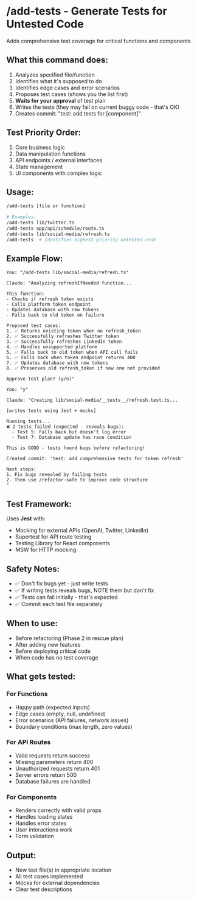 # /add-tests - Generate Tests for Untested Code

Adds comprehensive test coverage for critical functions and components

## What this command does:

1. Analyzes specified file/function
2. Identifies what it's supposed to do
3. Identifies edge cases and error scenarios
4. Proposes test cases (shows you the list first)
5. **Waits for your approval** of test plan
6. Writes the tests (they may fail on current buggy code - that's OK)
7. Creates commit: "test: add tests for [component]"

## Test Priority Order:

1. Core business logic
2. Data manipulation functions
3. API endpoints / external interfaces
4. State management
5. UI components with complex logic

## Usage:

```bash
/add-tests [file or function]

# Examples:
/add-tests lib/twitter.ts
/add-tests app/api/schedule/route.ts
/add-tests lib/social-media/refresh.ts
/add-tests  # Identifies highest priority untested code
```

## Example Flow:

```
You: "/add-tests lib/social-media/refresh.ts"

Claude: "Analyzing refreshIfNeeded function...

This function:
- Checks if refresh token exists
- Calls platform token endpoint
- Updates database with new tokens
- Falls back to old token on failure

Proposed test cases:
1. ✅ Returns existing token when no refresh_token
2. ✅ Successfully refreshes Twitter token
3. ✅ Successfully refreshes LinkedIn token
4. ✅ Handles unsupported platform
5. ✅ Falls back to old token when API call fails
6. ✅ Falls back when token endpoint returns 400
7. ✅ Updates database with new tokens
8. ✅ Preserves old refresh_token if new one not provided

Approve test plan? (y/n)"

You: "y"

Claude: "Creating lib/social-media/__tests__/refresh.test.ts...

[writes tests using Jest + mocks]

Running tests...
❌ 2 tests failed (expected - reveals bugs):
  - Test 5: Falls back but doesn't log error
  - Test 7: Database update has race condition

This is GOOD - tests found bugs before refactoring!

Created commit: 'test: add comprehensive tests for token refresh'

Next steps:
1. Fix bugs revealed by failing tests
2. Then use /refactor-safe to improve code structure
"
```

## Test Framework:

Uses **Jest** with:
- Mocking for external APIs (OpenAI, Twitter, LinkedIn)
- Supertest for API route testing
- Testing Library for React components
- MSW for HTTP mocking

## Safety Notes:

- ✅ Don't fix bugs yet - just write tests
- ✅ If writing tests reveals bugs, NOTE them but don't fix
- ✅ Tests can fail initially - that's expected
- ✅ Commit each test file separately

## When to use:

- Before refactoring (Phase 2 in rescue plan)
- After adding new features
- Before deploying critical code
- When code has no test coverage

## What gets tested:

### For Functions
- Happy path (expected inputs)
- Edge cases (empty, null, undefined)
- Error scenarios (API failures, network issues)
- Boundary conditions (max length, zero values)

### For API Routes
- Valid requests return success
- Missing parameters return 400
- Unauthorized requests return 401
- Server errors return 500
- Database failures are handled

### For Components
- Renders correctly with valid props
- Handles loading states
- Handles error states
- User interactions work
- Form validation

## Output:

- New test file(s) in appropriate location
- All test cases implemented
- Mocks for external dependencies
- Clear test descriptions

